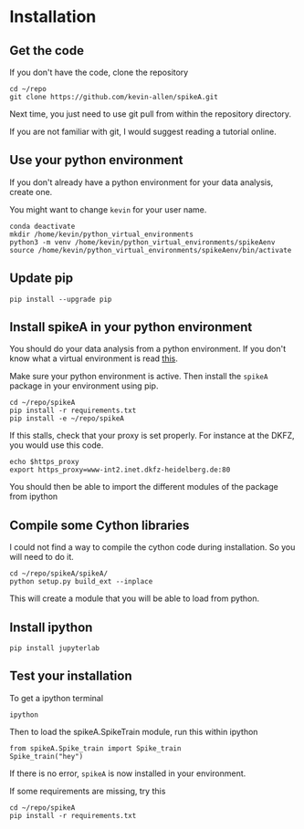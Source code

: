 # Installation

## Get the code

If you don't have the code, clone the repository

```
cd ~/repo
git clone https://github.com/kevin-allen/spikeA.git
```

Next time, you just need to use git pull from within the repository directory.

If you are not familiar with git, I would suggest reading a tutorial online.

## Use your python environment

If you don't already have a python environment for your data analysis, create one.

You might want to change `kevin` for your user name.

```
conda deactivate
mkdir /home/kevin/python_virtual_environments
python3 -m venv /home/kevin/python_virtual_environments/spikeAenv
source /home/kevin/python_virtual_environments/spikeAenv/bin/activate
```
## Update pip

```
pip install --upgrade pip
```


## Install spikeA in your python environment

You should do your data analysis from a python environment. If you don't know what a virtual environment is read [this](https://docs.python.org/3/library/venv.html#venv-def).

Make sure your python environment is active. Then install the `spikeA` package in your environment using pip.

```
cd ~/repo/spikeA
pip install -r requirements.txt
pip install -e ~/repo/spikeA
```

If this stalls, check that your proxy is set properly. For instance at the DKFZ, you would use this code.
```
echo $https_proxy
export https_proxy=www-int2.inet.dkfz-heidelberg.de:80
```

You should then be able to import the different modules of the package from ipython

## Compile some Cython libraries

I could not find a way to compile the cython code during installation. So you will need to do it.

```
cd ~/repo/spikeA/spikeA/
python setup.py build_ext --inplace
```

This will create a module that you will be able to load from python.

## Install ipython

```
pip install jupyterlab
```

## Test your installation

To get a ipython terminal
```
ipython
```

Then to load the spikeA.SpikeTrain module, run this within ipython
```
from spikeA.Spike_train import Spike_train
Spike_train("hey")
```
If there is no error, `spikeA` is now installed in your environment.

If some requirements are missing, try this

```
cd ~/repo/spikeA
pip install -r requirements.txt
```
